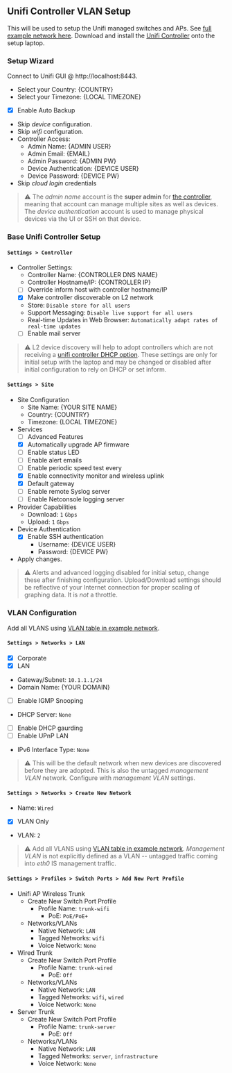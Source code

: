Unifi Controller VLAN Setup
---------------------------
This will be used to setup the Unifi managed switches and APs. See [full example
network here][so]. Download and install the [Unifi Controller][8l] onto the
setup laptop.

### Setup Wizard
Connect to Unifi GUI @ http://localhost:8443.

* Select your Country: {COUNTRY}
* Select your Timezone: {LOCAL TIMEZONE}
- [x] Enable Auto Backup
* Skip _device_ configuration.
* Skip _wifi_ configuration.
* Controller Access:
  * Admin Name: {ADMIN USER}
  * Admin Email: {EMAIL}
  * Admin Password: {ADMIN PW}
  * Device Authentication: {DEVICE USER}
  * Device Password: {DEVICE PW}
* Skip _cloud login_ credentials

> :warning:
> The _admin name_ account is the **super admin** for [the controller][0F],
> meaning that account can manage multiple sites as well as devices. The
> _device authentication_ account is used to manage physical devices via the UI
> or SSH on that device.

### Base Unifi Controller Setup

#### `Settings > Controller`
* Controller Settings:
  * Controller Name: {CONTROLLER DNS NAME}
  * Controller Hostname/IP: {CONTROLLER IP}
  - [ ] Override inform host with controller hostname/IP
  - [x] Make controller discoverable on L2 network
  * Store: `Disable store for all users`
  * Support Messaging: `Disable live support for all users`
  * Real-time Updates in Web Browser: `Automatically adapt rates of real-time
    updates`
  - [ ] Enable mail server

> :warning:
> L2 device discovery will help to adopt controllers which are not receiving
> a [unifi controller DHCP option][pD]. These settings are only for initial
> setup with the laptop and may be changed or disabled after initial
> configuration to rely on DHCP or set inform.

#### `Settings > Site`
* Site Configuration
  * Site Name: {YOUR SITE NAME}
  * Country: {COUNTRY}
  * Timezone: {LOCAL TIMEZONE}
* Services
  - [ ] Advanced Features
  - [x] Automatically upgrade AP firmware
  - [ ] Enable status LED
  - [ ] Enable alert emails
  - [ ] Enable periodic speed test every
  - [x] Enable connectivity monitor and wireless uplink
  - [x] Default gateway
  - [ ] Enable remote Syslog server
  - [ ] Enable Netconsole logging server
* Provider Capabilities
  * Download: `1` `Gbps`
  * Upload: `1` `Gbps`
* Device Authentication
  - [x] Enable SSH authentication
      * Username: {DEVICE USER}
      * Password: {DEVICE PW}
* Apply changes.

> :warning:
> Alerts and advanced logging disabled for initial setup, change these after
> finishing configuration. Upload/Download settings should be reflective of
> your Internet connection for proper scaling of graphing data. It is _not_ a
> throttle.

### VLAN Configuration
Add all VLANS using [VLAN table in example network][Xv].

#### `Settings > Networks > LAN`
- [x] Corporate
- [x] LAN
* Gateway/Subnet: `10.1.1.1/24`
* Domain Name: {YOUR DOMAIN}
- [ ] Enable IGMP Snooping
* DHCP Server: `None`
- [ ] Enable DHCP gaurding
- [ ] Enable UPnP LAN
* IPv6 Interface Type: `None`

> :warning:
> This will be the default network when new devices are discovered before they
> are adopted. This is also the untagged _management VLAN_ network. Configure
> with _management VLAN_ settings.

#### `Settings > Networks > Create New Network`
* Name: `Wired`
- [x] VLAN Only
* VLAN: `2`

> :warning:
> Add all VLANS using [VLAN table in example network][Xv]. _Management
> VLAN_ is not explicitly defined as a VLAN -- untagged traffic coming into
> _eth0_ IS management traffic.

#### `Settings > Profiles > Switch Ports > Add New Port Profile`
* Unifi AP Wireless Trunk
  * Create New Switch Port Profile
    * Profile Name: `trunk-wifi`
      * PoE: `PoE/PoE+`
  * Networks/VLANs
    * Native Network: `LAN`
    * Tagged Networks: `wifi`
    * Voice Network: `None`
* Wired Trunk
  * Create New Switch Port Profile
    * Profile Name: `trunk-wired`
      * PoE: `Off`
  * Networks/VLANs
    * Native Network: `LAN`
    * Tagged Networks: `wifi`, `wired`
    * Voice Network: `None`
* Server Trunk
  * Create New Switch Port Profile
    * Profile Name: `trunk-server`
      * PoE: `Off`
  * Networks/VLANs
    * Native Network: `LAN`
    * Tagged Networks: `server`, `infrastructure`
    * Voice Network: `None`

[so]: README.md
[Xv]: README.md#vlan-table
[8l]: https://www.ui.com/download/?q=controller
[0F]: https://help.ubnt.com/hc/en-us/articles/204909374-UniFi-Accounts-and-Passwords-for-Controller-Cloud-Key-and-Other-Devices
[pD]: https://help.ubnt.com/hc/en-us/articles/204909754-UniFi-Device-Adoption-Methods-for-Remote-UniFi-Controllers#7